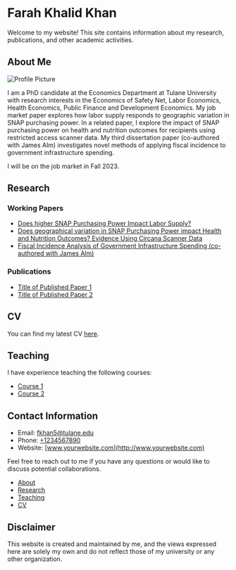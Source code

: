 # Farah Khalid Khan

Welcome to my website! This site contains information about my research, publications, and other academic activities.

## About Me

![Profile Picture](profile_picture.jpg)

I am a PhD candidate at the Economics Department at Tulane University with research interests in the Economics of Safety Net, Labor Economics, Health Economics, Public Finance and Development Economics. My job market paper explores how labor supply responds to geographic variation in SNAP purchasing power. In a related paper, I explore the impact of SNAP purchasing power on health and nutrition outcomes for recipients using restricted access scanner data. My third dissertation paper (co-authored with James Alm) investigates novel methods of applying fiscal incidence to government infrastructure spending. 

I will be on the job market in Fall 2023. 

## Research

### Working Papers

- [Does higher SNAP Purchasing Power Impact Labor Supply?](working_paper1.pdf)
- [Does geographical variation in SNAP Purchasing Power impact Health and Nutrition Outcomes? Evidence Using Circana Scanner Data](working_paper2.pdf) 
- [Fiscal Incidence Analysis of Government Infrastructure Spending (co-authored with James Alm)](working_paper3.pdf)

### Publications

- [Title of Published Paper 1](published_paper1.pdf)
- [Title of Published Paper 2](published_paper2.pdf)

## CV

You can find my latest CV [here](cv.pdf).

## Teaching

I have experience teaching the following courses:

- [Course 1](course1.md)
- [Course 2](course2.md)


## Contact Information

- Email: fkhan5@tulane.edu
- Phone: [+1234567890](tel:+1234567890)
- Website: [www.yourwebsite.com](http://www.yourwebsite.com)

Feel free to reach out to me if you have any questions or would like to discuss potential collaborations.

- [About](about.md)
- [Research](research.md)
- [Teaching](teaching.md)
- [CV](cv.md)

## Disclaimer

This website is created and maintained by me, and the views expressed here are solely my own and do not reflect those of my university or any other organization.




